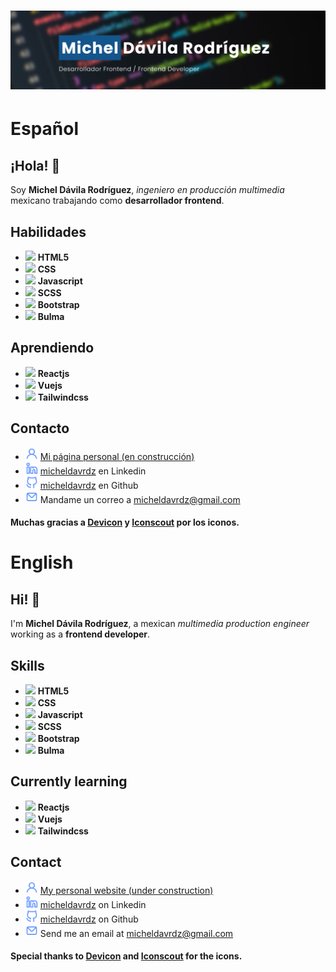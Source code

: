 <h1 align="center">
  <img src="https://raw.githubusercontent.com/micheldavrdz/micheldavrdz/main/banner%20github.png" alt="Michel Dávila Rodríguez" />
</h1>

# Español

## ¡Hola! 👋 
Soy **Michel Dávila Rodríguez**, _ingeniero en producción multimedia_ mexicano trabajando como **desarrollador frontend**.

## Habilidades
- <img src="https://cdn.jsdelivr.net/gh/devicons/devicon/icons/html5/html5-plain.svg" width="30"> **HTML5**
- <img src="https://cdn.jsdelivr.net/gh/devicons/devicon/icons/css3/css3-plain.svg" width="30"> **CSS**
- <img src="https://cdn.jsdelivr.net/gh/devicons/devicon/icons/javascript/javascript-plain.svg" width="30"> **Javascript**
- <img src="https://cdn.jsdelivr.net/gh/devicons/devicon/icons/sass/sass-original.svg" width="30"> **SCSS**
- <img src="https://cdn.jsdelivr.net/gh/devicons/devicon/icons/bootstrap/bootstrap-plain.svg" width="30"> **Bootstrap**
- <img src="https://cdn.jsdelivr.net/gh/devicons/devicon/icons/bulma/bulma-plain.svg" width="30"> **Bulma**

## Aprendiendo
- <img src="https://cdn.jsdelivr.net/gh/devicons/devicon/icons/react/react-original.svg" width="30"> **Reactjs**
- <img src="https://cdn.jsdelivr.net/gh/devicons/devicon/icons/vuejs/vuejs-original.svg" width="30"> **Vuejs**
- <img src="https://cdn.jsdelivr.net/gh/devicons/devicon/icons/tailwindcss/tailwindcss-plain.svg" width="30"> **Tailwindcss**

## Contacto
- <img src="https://raw.githubusercontent.com/micheldavrdz/micheldavrdz/6f1defe9e84da0f3a3afa0685fa5f402413f069e/user.svg" width="20"> [Mi página personal (en construcción)](#)
- <img src="https://raw.githubusercontent.com/micheldavrdz/micheldavrdz/6f1defe9e84da0f3a3afa0685fa5f402413f069e/linkedin-alt.svg" width="20"> [micheldavrdz](https://linkedin.com/in/micheldavrdz) en Linkedin
- <img src="https://raw.githubusercontent.com/micheldavrdz/micheldavrdz/6f1defe9e84da0f3a3afa0685fa5f402413f069e/github-alt.svg" width="20"> [micheldavrdz](https://github.com/micheldavrdz) en Github
- <img src="https://raw.githubusercontent.com/micheldavrdz/micheldavrdz/6f1defe9e84da0f3a3afa0685fa5f402413f069e/mail.svg" width="20"> Mandame un correo a micheldavrdz@gmail.com

#### Muchas gracias a [Devicon](https://devicon.dev/) y [Iconscout](https://iconscout.com/unicons) por los iconos.

# English

## Hi! 👋 
I'm **Michel Dávila Rodríguez**, a mexican _multimedia production engineer_ working as a **frontend developer**.

## Skills
- <img src="https://cdn.jsdelivr.net/gh/devicons/devicon/icons/html5/html5-plain.svg" width="30"> **HTML5**
- <img src="https://cdn.jsdelivr.net/gh/devicons/devicon/icons/css3/css3-plain.svg" width="30"> **CSS**
- <img src="https://cdn.jsdelivr.net/gh/devicons/devicon/icons/javascript/javascript-plain.svg" width="30"> **Javascript**
- <img src="https://cdn.jsdelivr.net/gh/devicons/devicon/icons/sass/sass-original.svg" width="30"> **SCSS**
- <img src="https://cdn.jsdelivr.net/gh/devicons/devicon/icons/bootstrap/bootstrap-plain.svg" width="30"> **Bootstrap**
- <img src="https://cdn.jsdelivr.net/gh/devicons/devicon/icons/bulma/bulma-plain.svg" width="30"> **Bulma**

## Currently learning
- <img src="https://cdn.jsdelivr.net/gh/devicons/devicon/icons/react/react-original.svg" width="30"> **Reactjs**
- <img src="https://cdn.jsdelivr.net/gh/devicons/devicon/icons/vuejs/vuejs-original.svg" width="30"> **Vuejs**
- <img src="https://cdn.jsdelivr.net/gh/devicons/devicon/icons/tailwindcss/tailwindcss-plain.svg" width="30"> **Tailwindcss**

## Contact
- <img src="https://raw.githubusercontent.com/micheldavrdz/micheldavrdz/6f1defe9e84da0f3a3afa0685fa5f402413f069e/user.svg" width="20"> [My personal website (under construction)](#)
- <img src="https://raw.githubusercontent.com/micheldavrdz/micheldavrdz/6f1defe9e84da0f3a3afa0685fa5f402413f069e/linkedin-alt.svg" width="20"> [micheldavrdz](https://linkedin.com/in/micheldavrdz) on Linkedin
- <img src="https://raw.githubusercontent.com/micheldavrdz/micheldavrdz/6f1defe9e84da0f3a3afa0685fa5f402413f069e/github-alt.svg" width="20"> [micheldavrdz](https://github.com/micheldavrdz) on Github
- <img src="https://raw.githubusercontent.com/micheldavrdz/micheldavrdz/6f1defe9e84da0f3a3afa0685fa5f402413f069e/mail.svg" width="20"> Send me an email at micheldavrdz@gmail.com

#### Special thanks to [Devicon](https://devicon.dev/) and [Iconscout](https://iconscout.com/unicons) for the icons.

